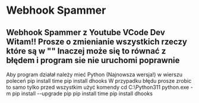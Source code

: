 # Webhook Spammer
Webhook Spammer z Youtube VCode Dev
Witam!! 
Prosze o zmienianie wszystkich rzeczy które są w ""
Inaczej może się to równać z błędem i program sie nie uruchomi poprawnie
------------------------------------------------------------------------------------------------------------
Aby program działał należy mieć
Python (Najnowsza wersja!)
w wierszu poleceń
pip install time
pip install dhooks
W przypadku błędu prosze zrobic to samo tylko przed wszystkim użyć komendy
cd C:\Python311
python.exe -m pip install --upgrade pip 
pip install time
pip install dhooks
